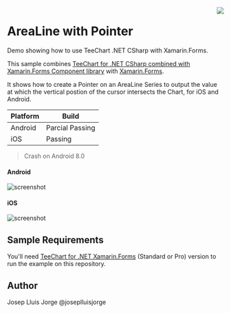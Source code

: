 <a href="https://www.steema.com/product/forms">
<img align="right" src="http://www.teechart.net/img/logos/teechart_forms.png">
</a>

AreaLine with Pointer
===================
Demo showing how to use TeeChart .NET CSharp with Xamarin.Forms.

This sample combines [TeeChart for .NET CSharp combined with Xamarin.Forms Component library](https://www.steema.com/product/forms) with [Xamarin.Forms](https://www.xamarin.com/forms). 

It shows how to create a Pointer on an AreaLine Series to output the value at which the vertical postion of the cursor intersects the Chart, for iOS and Android.

|Platform|Build|
|--|--| 
|Android|Parcial Passing|
|iOS|Passing|

> Crash on Android 8.0

#### Android

![screenshot](https://github.com/Steema/teechart-xamarin-forms-samples/blob/master/AreaLineWithPointer/Screenshots/area_line_pointer_android.gif "TeeChart for Xamarin.Forms")

#### iOS

![screenshot](https://github.com/Steema/teechart-xamarin-forms-samples/blob/master/AreaLineWithPointer/Screenshots/area_line_pointer_ios.gif "TeeChart for Xamarin.Forms")

## Sample Requirements

You'll need [TeeChart for .NET  Xamarin.Forms](https://www.steema.com/downloads/forms) (Standard or Pro) version to run the example on this repository. 

## Author

Josep Lluis Jorge @joseplluisjorge
